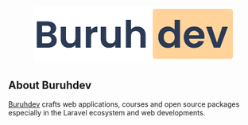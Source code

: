 <p align="center"><a href="https://github.com/buruhdev" target="_blank"><img src="https://github.com/buruhdev/.github/blob/main/profile/Logoburuhdevvariant1.png?raw=true" width="400"></a></p>

## About Buruhdev

[Buruhdev](https://github.com/buruhdev) crafts web applications, courses and open source packages especially in the Laravel ecosystem and web developments.
